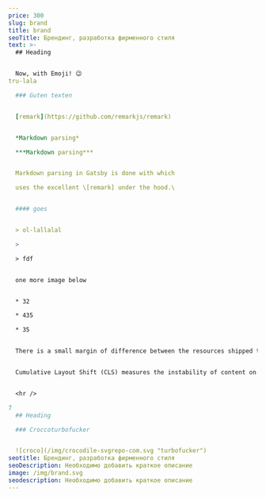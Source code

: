 ```yaml
---
price: 300
slug: brand
title: brand
seoTitle: Брендинг, разработка фирменного стиля
text: >-
  ## Heading


  Now, with Emoji! 😉
tru-lala

  ### Guten texten


  [remark](https://github.com/remarkjs/remark)


  *Markdown parsing*

  ***Markdown parsing***


  Markdown parsing in Gatsby is done with which

  uses the excellent \[remark] under the hood.\


  #### goes


  > ol-lallalal

  >

  > fdf


  one more image below


  * 32

  * 435

  * 35


  There is a small margin of difference between the resources shipped to desktop and mobile versions of a website. The FID scores are generally very good here, but it is interesting this does not translate to similar LCP scores. As suggested, the weight of individual pages on Jamstack sites in addition to mobile connection quality could play a role in the performance gaps that we see here.


  Cumulative Layout Shift (CLS) measures the instability of content on a web page within the first 500ms of user input. CLS measures any layout changes which happen after user input. This is important on mobile in particular, where the user will tap where they want to take an action – such as a search bar – only for the location to move as additional images, ads, or similar load.


  <hr />

7
  ## Heading

  ### Croccoturbofucker


  ![croco](/img/crocodile-svgrepo-com.svg "turbofucker")
seotitle: Брендинг, разработка фирменного стиля
seoDescription: Необходимо добавить краткое описание
image: /img/brand.svg
seodescription: Необходимо добавить краткое описание
---
```

